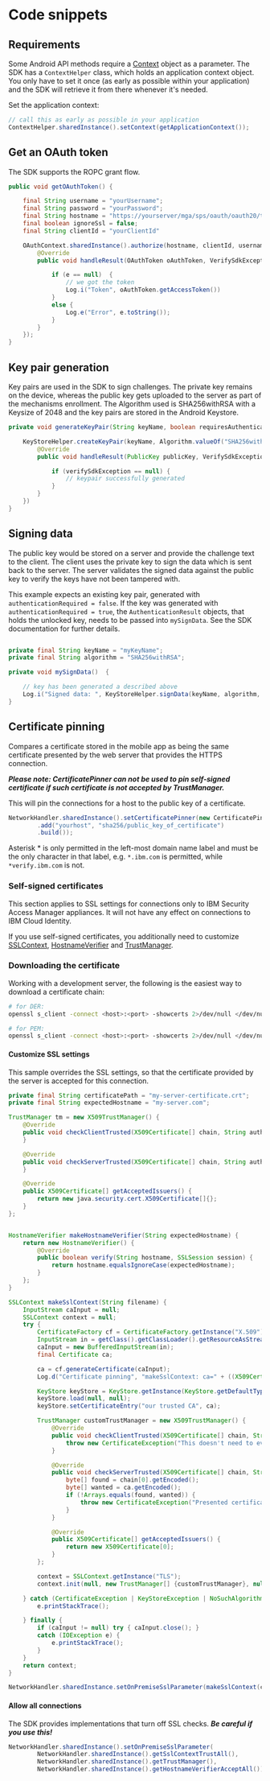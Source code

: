 # Code snippets

## Requirements
Some Android API methods require a [Context](https://developer.android.com/reference/android/content/Context.html) object as a parameter. The SDK has a ```ContextHelper``` class, which holds an application context object. You only have to set it once (as early as possible within your application) and the SDK will retrieve it from there whenever it's needed.

Set the application context:
```java
// call this as early as possible in your application
ContextHelper.sharedInstance().setContext(getApplicationContext());
```


## <a name="oauthtoken"></a>Get an OAuth token
The SDK supports the ROPC grant flow.


```java
public void getOAuthToken() {

    final String username = "yourUsername";
    final String password = "yourPassword";
    final String hostname = "https://yourserver/mga/sps/oauth/oauth20/token"
    final boolean ignoreSsl = false;
    final String clientId = "yourClientId"

    OAuthContext.sharedInstance().authorize(hostname, clientId, username, password, ignoreSsl, new IResultCallback<OAuthToken>() {
        @Override
        public void handleResult(OAuthToken oAuthToken, VerifySdkException e) {

            if (e == null)  {
                // we got the token
                Log.i("Token", oAuthToken.getAccessToken())
            }
            else {
                Log.e("Error", e.toString());
            }
        }
    });
}

```


## <a name="keypairgen"></a>Key pair generation
Key pairs are used in the SDK to sign challenges. The private key remains on the device, whereas the public key gets uploaded to the server as part of the mechanisms enrollment. The Algorithm used is SHA256withRSA with a Keysize of 2048 and the key pairs are stored in the Android Keystore. 
```java
private void generateKeyPair(String keyName, boolean requiresAuthentication)  {

    KeyStoreHelper.createKeyPair(keyName, Algorithm.valueOf("SHA256withRSA"), requiresAuthentication, new IResultCallback<PublicKey>()  {
        @Override
        public void handleResult(PublicKey publicKey, VerifySdkException verifySdkException) {

            if (verifySdkException == null) {
                // keypair successfully generated
            }
        }
    })
}
```

## <a name="signdata"></a>Signing data
The public key would be stored on a server and provide the challenge text to the client. The client uses the private key to sign the data which is sent back to the server. The server validates the signed data against the public key to verify the keys have not been tampered with.

This example expects an existing key pair, generated with `authenticationRequired = false`. If the key was generated with `authenticationRequired = true`, the `AuthenticationResult` objects, that holds the unlocked key, needs to be passed into `mySignData`. See the SDK documentation for further details.

```java

private final String keyName = "myKeyName";
private final String algorithm = "SHA256withRSA";

private void mySignData()  {

    // key has been generated a described above
    Log.i("Signed data: ", KeyStoreHelper.signData(keyName, algorithm, "hello world");
}
```

## <a name="certpin"></a>Certificate pinning
Compares a certificate stored in the mobile app as being the same certificate presented by the web server that provides the HTTPS connection.

***Please note: CertificatePinner can not be used to pin self-signed certificate if such certificate is not accepted by TrustManager.***

This will pin the connections for a host to the public key of a certificate. 
```java
NetworkHandler.sharedInstance().setCertificatePinner(new CertificatePinner.Builder()
        .add("yourhost", "sha256/public_key_of_certificate")
        .build());
```
Asterisk * is only permitted in the left-most domain name label and must be the only character in that label, e.g. `*.ibm.com` is permitted, while `*verify.ibm.com` is not.

### Self-signed certificates
This section applies to SSL settings for connections only to IBM Security Access Manager appliances. It will not have any effect on connections to IBM Cloud Identity.

If you use self-signed certificates, you additionally need to customize [SSLContext](https://developer.android.com/reference/javax/net/ssl/SSLContext.html), [HostnameVerifier](https://developer.android.com/reference/javax/net/ssl/HostnameVerifier.html) and [TrustManager](https://developer.android.com/reference/javax/net/ssl/TrustManager).


### Downloading the certificate
Working with a development server, the following is the easiest way to download a certificate chain:
```sh
# for DER:
openssl s_client -connect <host>:<port> -showcerts 2>/dev/null </dev/null | openssl x509 -inform pem -outform der -out <certificate-name>.der

# for PEM:
openssl s_client -connect <host>:<port> -showcerts 2>/dev/null </dev/null | openssl x509 -inform pem -outform pem -out <certificate-name>.pem
```

#### Customize SSL settings
This sample overrides the SSL settings, so that the certificate provided by the server is accepted for this connection.
```java
private final String certificatePath = "my-server-certificate.crt";
private final String expectedHostname = "my-server.com";

TrustManager tm = new X509TrustManager() {
    @Override
    public void checkClientTrusted(X509Certificate[] chain, String authType) {
    }

    @Override
    public void checkServerTrusted(X509Certificate[] chain, String authType) {
    }

    @Override
    public X509Certificate[] getAcceptedIssuers() {
        return new java.security.cert.X509Certificate[]{};
    }
};


HostnameVerifier makeHostnameVerifier(String expectedHostname) {
    return new HostnameVerifier() {
        @Override
        public boolean verify(String hostname, SSLSession session) {
            return hostname.equalsIgnoreCase(expectedHostname);
        }
    };
}

SSLContext makeSslContext(String filename) {
    InputStream caInput = null;
    SSLContext context = null;
    try {
        CertificateFactory cf = CertificateFactory.getInstance("X.509");
        InputStream in = getClass().getClassLoader().getResourceAsStream(filename);
        caInput = new BufferedInputStream(in);
        final Certificate ca;

        ca = cf.generateCertificate(caInput);
        Log.d("Certificate pinning", "makeSslContext: ca=" + ((X509Certificate) ca).getSubjectDN());

        KeyStore keyStore = KeyStore.getInstance(KeyStore.getDefaultType());
        keyStore.load(null, null);
        keyStore.setCertificateEntry("our trusted CA", ca);

        TrustManager customTrustManager = new X509TrustManager() {
            @Override
            public void checkClientTrusted(X509Certificate[] chain, String authType) throws CertificateException {
                throw new CertificateException("This doesn't need to ever succeed");
            }

            @Override
            public void checkServerTrusted(X509Certificate[] chain, String authType) throws CertificateException {
                byte[] found = chain[0].getEncoded();
                byte[] wanted = ca.getEncoded();
                if (!Arrays.equals(found, wanted)) {
                    throw new CertificateException("Presented certificate didn't match pinned certificate");
                }
            }

            @Override
            public X509Certificate[] getAcceptedIssuers() {
                return new X509Certificate[0];
            }
        };

        context = SSLContext.getInstance("TLS");
        context.init(null, new TrustManager[] {customTrustManager}, null);

    } catch (CertificateException | KeyStoreException | NoSuchAlgorithmException | IOException | KeyManagementException e) {
        e.printStackTrace();

    } finally {
        if (caInput != null) try { caInput.close(); }
        catch (IOException e) {
            e.printStackTrace();
        }
    }
    return context;
}

NetworkHandler.sharedInstance.setOnPremiseSslParameter(makeSslContext(certificatePath), tm, makeHostnameVerifier(expectedHostname));
```

#### Allow all connections
The SDK provides implementations that turn off SSL checks. ***Be careful if you use this!***
```java
NetworkHandler.sharedInstance().setOnPremiseSslParameter(
        NetworkHandler.sharedInstance().getSslContextTrustAll(),
        NetworkHandler.sharedInstance().getTrustManager(),
        NetworkHandler.sharedInstance().getHostnameVerifierAcceptAll());
```

